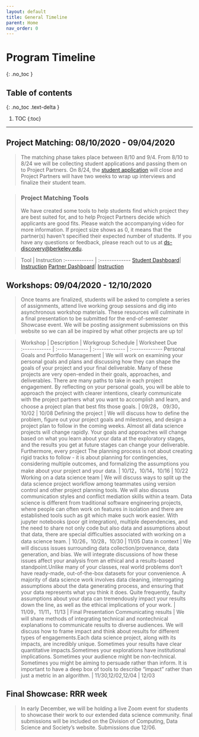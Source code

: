 ```yaml
---
layout: default
title: General Timeline 
parent: Home
nav_order: 0
---
```


# **Program Timeline**
{: .no_toc }

## Table of contents
{: .no_toc .text-delta }

1. TOC
{:toc}

---
## Project Matching: 08/10/2020 - 09/04/2020
   > The matching phase takes place between 8/10 and 9/4. From 8/10 to 8/24 we will be collecting student applications and passing them on to Project Partners. On 8/24, the [student application](https://docs.google.com/forms/d/e/1FAIpQLSdo27PXKHHoTlq6NECz6Tah_JB3UBnPhPgUnLDTb9-zPmhRmQ/viewform) will close and Project Partners will have two weeks to wrap up interviews and finalize their student team.

> ### Project Matching Tools 
   > We have created some tools to help students find which project they are best suited for, and to help Project Partners decide which applicants are good fits. Please watch the accompanying video for more information. If project size shows as 0, it means that the partner(s) haven't specified their expected number of students. If you have any questions or feedback, please reach out to us at ds-discovery@berkeley.edu.

   > Tool | Instruction 
   :------------ | :------------- 
   [Student Dashboard](https://bit.ly/2DzP49O)| [Instruction](https://bit.ly/3iabkG9)
   [Partner Dashboard](https://bit.ly/2Cksi5u)| [Instruction](https://bit.ly/3gMmXD4)


## Workshops: 09/04/2020 - 12/10/2020
   > Once teams are finalized, students will be asked to complete a series of assignments, attend live working group sessions and dig into asynchronous workshop materials. These resources will culminate in a final presentation to be submitted for the end-of-semester Showcase event. We will be posting assignment submissions on this website so we can all be inspired by what other projects are up to!
   
   > Workshop | Description | Workgroup Schedule | Worksheet Due   
   :------------ | :------------- | :------------- | :-------------
   Personal Goals and Portfolio Management | We will work on examining your personal goals and plans and discussing how they can shape the goals of your project and your final deliverable. Many of these projects are very open-ended in their goals, approaches, and deliverables. There are many paths to take in each project engagement. By reflecting on your personal goals, you will be able to approach the project with clearer intentions, clearly communicate with the project partners what you want to accomplish and learn, and choose a project plan that best fits those goals. | 09/28， 09/30，10/02 | 10/08
   Defining the project  | We will discuss how to define the problem, figure out your project goals and milestones, and design a project plan to follow in the coming weeks. Almost all data science projects will change rapidly. Your goals and approaches will change based on what you learn about your data at the exploratory stages, and the results you get at future stages can change your deliverable. Furthermore, every project The planning process is not about creating rigid tracks to follow - it is about planning for contingencies, considering multiple outcomes, and formalizing the assumptions you make about your project and your data. | 10/12，10/14，10/16 | 10/22
   Working on a data science team | We will discuss ways to split up the data science project workflow among teammates using version control and other project planning tools. We will also discuss communication styles and conflict mediation skills within a team. Data science is different from traditional software engineering projects, where people can often work on features in isolation and there are established tools such as git which make such work easier. With jupyter notebooks (poor git integration), multiple dependencies, and the need to share not only code but also data and assumptions about that data, there are special difficulties associated with working on a data science team. | 10/26，10/28，10/30 | 11/05
   Data in context | We will discuss issues surrounding data collection/provenance, data generation, and bias. We will integrate discussions of how these issues affect your analysis from an ethical and a results-based standpoint.Unlike many of your classes, real world problems don’t have ready-made, out-of-the-box datasets for your convenience. A majority of data science work involves data cleaning, interrogating assumptions about the data generating process, and ensuring that your data represents what you think it does. Quite frequently, faulty assumptions about your data can tremendously impact your results down the line, as well as the ethical implications of your work. | 11/09，11/11，11/13 | Final Presentation
   Communicating results | We will share methods of integrating technical and nontechnical explanations to communicate results to diverse audiences. We will discuss how to frame impact and think about results for different types of engagements.Each data science project, along with its impacts, are incredibly unique. Sometimes your results have clear quantitative impacts.Sometimes your explorations have institutional implications. Sometimes your audience might be non-technical. Sometimes you might be aiming to persuade rather than inform. It is important to have a deep box of tools to describe “impact” rather than just a metric in an algorithm.  | 11/30,12/02,12/04 | 12/03

## Final Showcase: RRR week
   > In early December, we will be holding a live Zoom event for students to showcase their work to our extended data science community. final submissions will be included on the Division of Computing, Data Science and Society’s website. Submissions due 12/06.

 
